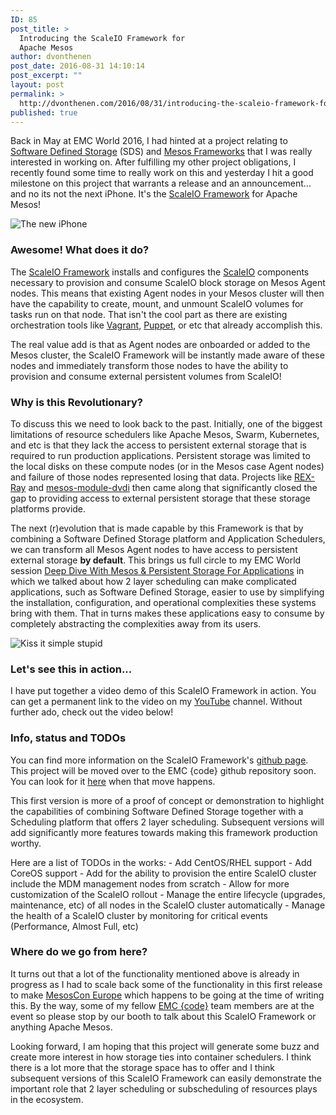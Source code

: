 ```yaml
---
ID: 85
post_title: >
  Introducing the ScaleIO Framework for
  Apache Mesos
author: dvonthenen
post_date: 2016-08-31 14:10:14
post_excerpt: ""
layout: post
permalink: >
  http://dvonthenen.com/2016/08/31/introducing-the-scaleio-framework-for-apache-mesos/
published: true
---
```

Back in May at EMC World 2016, I had hinted at a project relating to [Software Defined Storage][1] (SDS) and [Mesos Frameworks][2] that I was really interested in working on. After fulfilling my other project obligations, I recently found some time to really work on this and yesterday I hit a good milestone on this project that warrants a release and an announcement... and no its not the next iPhone. It's the [ScaleIO Framework][3] for Apache Mesos!

![The new iPhone][4]

### Awesome! What does it do?

The [ScaleIO Framework][3] installs and configures the [ScaleIO][5] components necessary to provision and consume ScaleIO block storage on Mesos Agent nodes. This means that existing Agent nodes in your Mesos cluster will then have the capability to create, mount, and unmount ScaleIO volumes for tasks run on that node. That isn't the cool part as there are existing orchestration tools like [Vagrant][6], [Puppet][7], or etc that already accomplish this.

The real value add is that as Agent nodes are onboarded or added to the Mesos cluster, the ScaleIO Framework will be instantly made aware of these nodes and immediately transform those nodes to have the ability to provision and consume external persistent volumes from ScaleIO!

### Why is this Revolutionary?

To discuss this we need to look back to the past. Initially, one of the biggest limitations of resource schedulers like Apache Mesos, Swarm, Kubernetes, and etc is that they lack the access to persistent external storage that is required to run production applications. Persistent storage was limited to the local disks on these compute nodes (or in the Mesos case Agent nodes) and failure of those nodes represented losing that data. Projects like [REX-Ray][8] and [mesos-module-dvdi][9] then came along that significantly closed the gap to providing access to external persistent storage that these storage platforms provide.

The next (r)evolution that is made capable by this Framework is that by combining a Software Defined Storage platform and Application Schedulers, we can transform all Mesos Agent nodes to have access to persistent external storage **by default**. This brings us full circle to my EMC World session [Deep Dive With Mesos & Persistent Storage For Applications][10] in which we talked about how 2 layer scheduling can make complicated applications, such as Software Defined Storage, easier to use by simplifying the installation, configuration, and operational complexities these systems bring with them. That in turns makes these applications easy to consume by completely abstracting the complexities away from its users.

![Kiss it simple stupid][11]

### Let's see this in action...

I have put together a video demo of this ScaleIO Framework in action. You can get a permanent link to the video on my [YouTube]() channel. Without further ado, check out the video below!

### Info, status and TODOs

You can find more information on the ScaleIO Framework's [github page][3]. This project will be moved over to the EMC {code} github repository soon. You can look for it [here][12] when that move happens.

This first version is more of a proof of concept or demonstration to highlight the capabilities of combining Software Defined Storage together with a Scheduling platform that offers 2 layer scheduling. Subsequent versions will add significantly more features towards making this framework production worthy.

Here are a list of TODOs in the works: - Add CentOS/RHEL support - Add CoreOS support - Add for the ability to provision the entire ScaleIO cluster include the MDM management nodes from scratch - Allow for more customization of the ScaleIO rollout - Manage the entire lifecycle (upgrades, maintenance, etc) of all nodes in the ScaleIO cluster automatically - Manage the health of a ScaleIO cluster by monitoring for critical events (Performance, Almost Full, etc)

### Where do we go from here?

It turns out that a lot of the functionality mentioned above is already in progress as I had to scale back some of the functionality in this first release to make [MesosCon Europe][13] which happens to be going at the time of writing this. By the way, some of my fellow [EMC {code}][14] team members are at the event so please stop by our booth to talk about this ScaleIO Framework or anything Apache Mesos.

Looking forward, I am hoping that this project will generate some buzz and create more interest in how storage ties into container schedulers. I think there is a lot more that the storage space has to offer and I think subsequent versions of this ScaleIO Framework can easily demonstrate the important role that 2 layer scheduling or subscheduling of resources plays in the ecosystem.

 [1]: https://en.wikipedia.org/wiki/Software-defined_storage
 [2]: http://mesos.apache.org/documentation/latest/architecture/
 [3]: https://github.com/dvonthenen/scaleio-scheduler
 [4]: https://github.com/dvonthenen/blog/raw/master/images/iphone.jpeg
 [5]: https://www.emc.com/storage/scaleio/index.htm
 [6]: https://www.vagrantup.com/
 [7]: https://puppet.com/
 [8]: https://github.com/emccode/rexray
 [9]: https://github.com/emccode/mesos-module-dvdi
 [10]: https://www.emcworldonline.com/2016/connect/sessionDetail.ww?SESSION_ID=2720
 [11]: https://github.com/dvonthenen/blog/raw/master/images/simpicity.jpg
 [12]: https://github.com/emccode/
 [13]: http://events.linuxfoundation.org/events/mesoscon-europe
 [14]: http://emccode.com/
